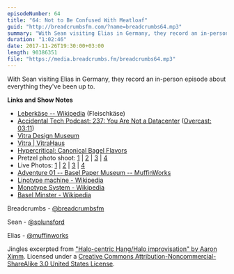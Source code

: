 ```yaml
---
episodeNumber: 64
title: "64: Not to Be Confused With Meatloaf"
guid: "http://breadcrumbsfm.com/?name=breadcrumbs64.mp3"
summary: "With Sean visiting Elias in Germany, they record an in-person episode about everything they’ve been up to."
duration: "1:02:46"
date: 2017-11-26T19:30:00+03:00
length: 90386351
file: "https://media.breadcrumbs.fm/breadcrumbs64.mp3"
---
```

With Sean visiting Elias in Germany, they record an in-person episode about everything they've been up to.

**Links and Show Notes** 
- [Leberkäse -- Wikipedia](https://en.wikipedia.org/wiki/Leberk%C3%A4se) (Fleischkäse)
- [Accidental Tech Podcast: 237: You Are Not a Datacenter](http://atp.fm/episodes/237) ([Overcast: 03:11](https://overcast.fm/+CdRzOxb4/03:11))
- [Vitra Design Museum](https://www.design-museum.de/en/information.html)
- [Vitra | VitraHaus](https://www.vitra.com/en-us/page/vitrahaus)
- [Hypercritical: Canonical Bagel Flavors](http://hypercritical.co/2016/04/22/canonical-bagel-flavors)
- Pretzel photo shoot: [1](http://d.pr/i/DL9vlg) | [2](http://d.pr/i/SVhXv5) | [3](http://d.pr/i/t3lLER) | [4](http://d.pr/i/1IMZeT)
- Live Photos: [1](http://d.pr/v/7xwCJH) | [2](https://d.pr/free/v/PwFKLH) | [3](https://d.pr/free/v/KrpZyJ) | [4](http://d.pr/v/JMsE6p)
- [ Adventure 01 -- Basel Paper Museum -- MuffinWorks](https://www.muffin.works/blog/2017/01/08/adventure-01-basel-paper-museum/)
- [Linotype machine - Wikipedia](https://en.wikipedia.org/wiki/Linotype_machine)
- [Monotype System - Wikipedia](https://en.wikipedia.org/wiki/Monotype_System)
- [Basel Minster - Wikipedia](https://en.wikipedia.org/wiki/Basel_Minster)

Breadcrumbs - [@breadcrumbsfm](https://twitter.com/breadcrumbsfm)

Sean - [@splunsford](https://twitter.com/splunsford)

Elias - [@muffinworks](https://twitter.com/muffinworks)

Jingles excerpted from [ "Halo-centric Hang/Halo improvisation" by Aaron Ximm](http://freemusicarchive.org/music/aaron_ximm/handpans_and_the_hang/). Licensed under a [Creative Commons Attribution-Noncommercial-ShareAlike 3.0 United States License](http://creativecommons.org/licenses/by-nc-sa/3.0/us/).